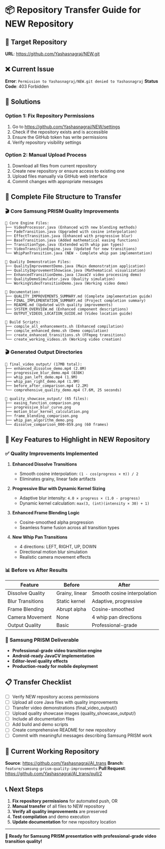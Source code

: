# 📦 Repository Transfer Guide for NEW Repository

## 🎯 Target Repository
**URL**: https://github.com/Yashasnagraj/NEW.git

## ❌ Current Issue
**Error**: `Permission to Yashasnagraj/NEW.git denied to Yashasnagraj`
**Status Code**: 403 Forbidden

## 🔧 Solutions

### Option 1: Fix Repository Permissions
1. Go to https://github.com/Yashasnagraj/NEW/settings
2. Check if the repository exists and is accessible
3. Ensure the GitHub token has write permissions
4. Verify repository visibility settings

### Option 2: Manual Upload Process
1. Download all files from current repository
2. Create new repository or ensure access to existing one
3. Upload files manually via GitHub web interface
4. Commit changes with appropriate messages

## 📁 Complete File Structure to Transfer

### 🎬 **Core Samsung PRISM Quality Improvements**
```
📁 Core Engine Files:
├── VideoProcessor.java (Enhanced with new blending methods)
├── FadeTransition.java (Upgraded with cosine interpolation)
├── EffectTransition.java (Enhanced with progressive blur)
├── BaseTransition.java (Added mathematical easing functions)
├── TransitionType.java (Extended with whip pan types)
├── VideoTransitionEngine.java (Updated for new transitions)
└── WhipPanTransition.java (NEW - Complete whip pan implementation)

📁 Quality Demonstration Files:
├── QualityImprovementDemo.java (Main demonstration application)
├── QualityImprovementShowcase.java (Mathematical visualization)
├── EnhancedTransitionDemo.java (JavaCV video processing demo)
├── QualityDemoSimulator.java (Quality simulation)
└── WorkingVideoTransitionDemo.java (Working video demo)

📁 Documentation:
├── QUALITY_IMPROVEMENTS_SUMMARY.md (Complete implementation guide)
├── FINAL_IMPLEMENTATION_SUMMARY.md (Project completion summary)
├── README.md (Updated with quality improvements)
├── SYSTEM_OVERVIEW.md (Enhanced component descriptions)
└── OUTPUT_VIDEOS_LOCATION_GUIDE.md (Video location guide)

📁 Build Scripts:
├── compile_all_enhancements.sh (Enhanced compilation)
├── compile_enhanced_demo.sh (Demo compilation)
├── create_enhanced_transitions.sh (FFmpeg transitions)
└── create_working_videos.sh (Working video creation)
```

### 🎬 **Generated Output Directories**
```
📁 final_video_output/ (17MB total):
├── enhanced_dissolve_demo.mp4 (2.0M)
├── progressive_blur_demo.mp4 (838K)
├── whip_pan_left_demo.mp4 (1.9M)
├── whip_pan_right_demo.mp4 (1.9M)
├── before_after_comparison.mp4 (2.2M)
└── comprehensive_quality_demo.mp4 (7.6M, 25 seconds)

📁 quality_showcase_output/ (65 files):
├── easing_function_comparison.png
├── progressive_blur_curve.png
├── motion_blur_kernel_calculation.png
├── frame_blending_comparison.png
├── whip_pan_algorithm_demo.png
└── dissolve_comparison_000-059.png (60 frames)
```

## 🚀 **Key Features to Highlight in NEW Repository**

### ✅ **Quality Improvements Implemented**
1. **Enhanced Dissolve Transitions**
   - Smooth cosine interpolation: `(1 - cos(progress × π)) / 2`
   - Eliminates grainy, linear fade artifacts

2. **Progressive Blur with Dynamic Kernel Sizing**
   - Adaptive blur intensity: `4.0 × progress × (1.0 - progress)`
   - Dynamic kernel calculation: `max(3, (int)(intensity × 30) + 1)`

3. **Enhanced Frame Blending Logic**
   - Cosine-smoothed alpha progression
   - Seamless frame fusion across all transition types

4. **New Whip Pan Transitions**
   - 4 directions: LEFT, RIGHT, UP, DOWN
   - Directional motion blur simulation
   - Realistic camera movement effects

### 📊 **Before vs After Results**
| Feature | Before | After |
|---------|--------|-------|
| Dissolve Quality | Grainy, linear | Smooth cosine interpolation |
| Blur Transitions | Static kernel | Adaptive, progressive |
| Frame Blending | Abrupt alpha | Cosine-smoothed |
| Camera Movement | None | 4 whip pan directions |
| Output Quality | Basic | Professional-grade |

### 🎯 **Samsung PRISM Deliverable**
- **Professional-grade video transition engine**
- **Android-ready JavaCV implementation**
- **Editor-level quality effects**
- **Production-ready for mobile deployment**

## 📋 **Transfer Checklist**

- [ ] Verify NEW repository access permissions
- [ ] Upload all core Java files with quality improvements
- [ ] Transfer video demonstrations (final_video_output/)
- [ ] Upload quality showcase images (quality_showcase_output/)
- [ ] Include all documentation files
- [ ] Add build and demo scripts
- [ ] Create comprehensive README for new repository
- [ ] Commit with meaningful messages describing Samsung PRISM work

## 🔗 **Current Working Repository**
**Source**: https://github.com/Yashasnagraj/AI_trans
**Branch**: `feature/samsung-prism-quality-improvements`
**Pull Request**: https://github.com/Yashasnagraj/AI_trans/pull/2

## 📞 **Next Steps**
1. **Fix repository permissions** for automated push, OR
2. **Manual transfer** of all files to NEW repository
3. **Verify all quality improvements** are preserved
4. **Test compilation** and demo execution
5. **Update documentation** for new repository location

---

**🎉 Ready for Samsung PRISM presentation with professional-grade video transition quality!**